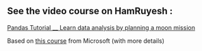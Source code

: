 ## See the video course on HamRuyesh :

[Pandas Tutorial __ Learn data analysis by planning a moon mission](https://hamruyesh.com/product/custom-object-detection-using-yolo-colab-tutorial/)

Based on [this course](https://docs.microsoft.com/en-us/learn/modules/plan-moon-mission-using-python-pandas/) from Microsoft (with more details)
